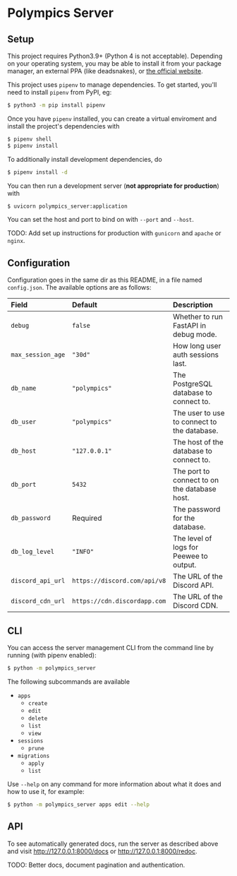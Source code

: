 # Polympics Server

## Setup

This project requires Python3.9+ (Python 4 is not acceptable). Depending on your operating system, you may be able to install it from your package manager, an external PPA (like deadsnakes), or [the official website](https://python.org/download).

This project uses `pipenv` to manage dependencies. To get started, you'll need to install `pipenv` from PyPI, eg:
```bash
$ python3 -m pip install pipenv
```

Once you have `pipenv` installed, you can create a virtual enviroment and install the project's dependencies with
```bash
$ pipenv shell
$ pipenv install
```
To additionally install development dependencies, do
```bash
$ pipenv install -d
```
You can then run a development server (**not appropriate for production**) with
```bash
$ uvicorn polympics_server:application
```
You can set the host and port to bind on with `--port` and `--host`.

TODO: Add set up instructions for production with `gunicorn` and `apache` or `nginx`.

## Configuration

Configuration goes in the same dir as this README, in a file named `config.json`. The available options are as follows:

| Field             | Default       | Description                                  |
|:------------------|:--------------|:---------------------------------------------|
| `debug`           | `false`       | Whether to run FastAPI in debug mode.        |
| `max_session_age` | `"30d"`       | How long user auth sessions last.            |
| `db_name`         | `"polympics"` | The PostgreSQL database to connect to.       |
| `db_user`         | `"polympics"` | The user to use to connect to the database.  |
| `db_host`         | `"127.0.0.1"` | The host of the database to connect to.      |
| `db_port`         | `5432`        | The port to connect to on the database host. |
| `db_password`     | Required      | The password for the database.               |
| `db_log_level`    | `"INFO"`      | The level of logs for Peewee to output.      |
| `discord_api_url` | ``https://discord.com/api/v8`` | The URL of the Discord API. |
| `discord_cdn_url` | ``https://cdn.discordapp.com`` | The URL of the Discord CDN. |

## CLI

You can access the server management CLI from the command line by running (with pipenv enabled):
```bash
$ python -m polympics_server
```
The following subcommands are available

- `apps`
  - `create`
  - `edit`
  - `delete`
  - `list`
  - `view`
- `sessions`
  - `prune`
- `migrations`
  - `apply`
  - `list`

Use `--help` on any command for more information about what it does and how to use it, for example:
```bash
$ python -m polympics_server apps edit --help
```

## API

To see automatically generated docs, run the server as described above and visit http://127.0.0.1:8000/docs or http://127.0.0.1:8000/redoc.

TODO: Better docs, document pagination and authentication.
